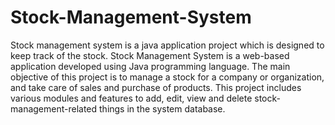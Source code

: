 # Stock-Management-System
Stock management system is a java application project which is designed to keep track of the stock. Stock Management System is a web-based application developed using Java programming language. The main objective of this project is to manage a stock for a company or organization, and take care of sales and purchase of products. This project includes various modules and features to add, edit, view and delete stock-management-related things in the system database.
